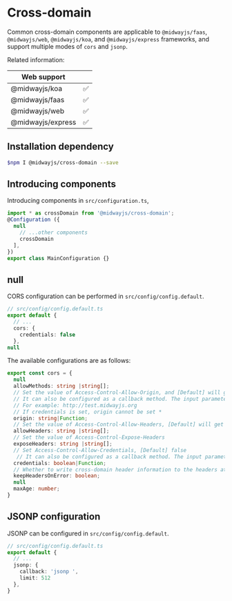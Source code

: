 # Cross-domain

Common cross-domain components are applicable to `@midwayjs/faas`, `@midwayjs/web`, `@midwayjs/koa`, and `@midwayjs/express` frameworks, and support multiple modes of `cors` and `jsonp`.

Related information:

| Web support |      |
| ----------------- | ---- |
| @midwayjs/koa | ✅ |
| @midwayjs/faas | ✅ |
| @midwayjs/web | ✅ |
| @midwayjs/express | ✅ |



## Installation dependency

```bash
$npm I @midwayjs/cross-domain --save
```

## Introducing components

Introducing components in `src/configuration.ts`,

```typescript
import * as crossDomain from '@midwayjs/cross-domain';
@Configuration ({
  null
    // ...other components
    crossDomain
  ],
})
export class MainConfiguration {}
```


## null

CORS configuration can be performed in `src/config/config.default`.

```typescript
// src/config/config.default.ts
export default {
  // ...
  cors: {
    credentials: false
  },
null
```

The available configurations are as follows:

```typescript
export const cors = {
  null
  allowMethods: string |string[];
  // Set the value of Access-Control-Allow-Origin, and [Default] will get the origin on the request header
  // It can also be configured as a callback method. The input parameter is request and the origin value needs to be returned.
  // For example: http://test.midwayjs.org
  // If credentials is set, origin cannot be set *
  origin: string|Function;
  // Set the value of Access-Control-Allow-Headers, [Default] will get Access-Control-Request-Headers on the request head
  allowHeaders: string |string[];
  // Set the value of Access-Control-Expose-Headers
  exposeHeaders: string |string[];
  // Set Access-Control-Allow-Credentials, [Default] false
   // It can also be configured as a callback method. The input parameter is request and the return value is true or false.
  credentials: boolean|Function;
  // Whether to write cross-domain header information to the headers attribute of the error pair when an error is reported, [default value] false
  keepHeadersOnError: boolean;
  null
  maxAge: number;
}
```


## JSONP configuration

JSONP can be configured in `src/config/config.default`.

```typescript
// src/config/config.default.ts
export default {
  // ...
  jsonp: {
    callback: 'jsonp ',
    limit: 512
  },
}
```
